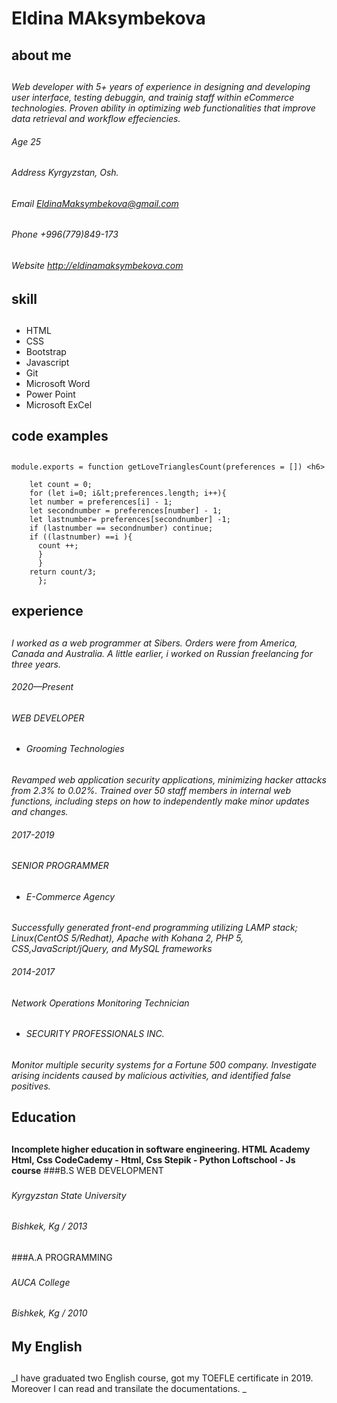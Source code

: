 # Eldina MAksymbekova
## about me <h2>
_Web developer with 5+ years of experience in designing and developing user interface, testing debuggin, and trainig staff within eCommerce technologies. Proven ability in optimizing web functionalities that improve data retrieval and workflow effeciencies._
###### Age 25 <h6> Address Kyrgyzstan, Osh.
###### Email EldinaMaksymbekova@gmail.com <h6> Phone +996(779)849-173
###### Website http://eldinamaksymbekova.com <h6>
 ## skill<h2>
 * HTML 
 * CSS
 * Bootstrap
 * Javascript
 * Git
 * Microsoft Word
 * Power Point
 * Microsoft ExCel 
  ## code examples<h2>
  
  ```
  module.exports = function getLoveTrianglesCount(preferences = []) <h6>
      
      let count = 0;
      for (let i=0; i&lt;preferences.length; i++){
      let number = preferences[i] - 1;
      let secondnumber = preferences[number] - 1;
      let lastnumber= preferences[secondnumber] -1;
      if (lastnumber == secondnumber) continue;
      if ((lastnumber) ==i ){
        count ++;
        }
        }
      return count/3;
        };
  ```
  
  

 ## experience<h2>
 _I worked as a web programmer at Sibers. Orders were from America, Canada and Australia. A little earlier, i worked on Russian freelancing for three years._
 ###### 2020—Present <h6> WEB DEVELOPER
* ###### Grooming Technologies
 _Revamped web application security applications, minimizing hacker attacks from 2.3% to 0.02%. Trained over 50 staff members in internal web functions, including steps on how to independently make minor updates and changes._
  ###### 2017-2019 <h6>     SENIOR PROGRAMMER
 * ###### E-Commerce Agency
 _Successfully generated front-end programming utilizing LAMP stack; Linux(CentOS 5/Redhat), Apache with Kohana 2,  PHP 5, CSS,JavaScript/jQuery, and MySQL frameworks_
 ###### 2014-2017 <h6> Network Operations Monitoring Technician  
  * ###### SECURITY PROFESSIONALS INC.
  _Monitor multiple security systems for a Fortune 500 company. Investigate arising incidents caused by malicious activities, and identified false positives._
  
  
 ## Education <h2>
 __Incomplete higher education in software engineering. HTML Academy Html, Css CodeCademy - Html, Css Stepik - Python Loftschool - Js course__
 ###B.S WEB DEVELOPMENT <h3>
 ###### Kyrgyzstan State University <h6> Bishkek, Kg / 2013
 
 ###A.A PROGRAMMING <h3>
 ###### AUCA College <h6> Bishkek, Kg / 2010    
    
 ## My English <h2>
 _I have graduated two English course, got my TOEFLE certificate in 2019. Moreover I can read and transilate the documentations. _ 
     